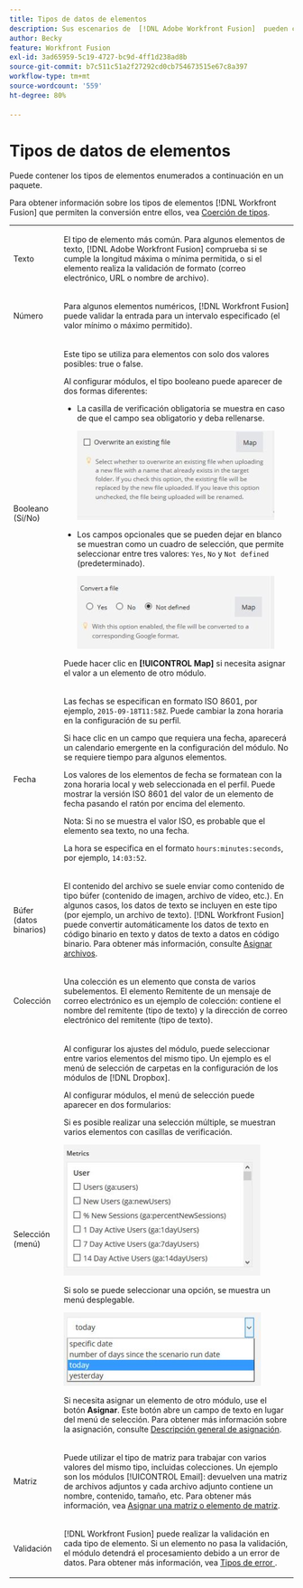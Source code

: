 ```yaml
---
title: Tipos de datos de elementos
description: Sus escenarios de  [!DNL Adobe Workfront Fusion]  pueden contener los tipos de elementos que se enumeran a continuación en un paquete.
author: Becky
feature: Workfront Fusion
exl-id: 3ad65959-5c19-4727-bc9d-4ff1d238ad8b
source-git-commit: b7c511c51a2f27292cd0cb754673515e67c8a397
workflow-type: tm+mt
source-wordcount: '559'
ht-degree: 80%

---
```


# Tipos de datos de elementos

Puede contener los tipos de elementos enumerados a continuación en un paquete.

Para obtener información sobre los tipos de elementos [!DNL Workfront Fusion] que permiten la conversión entre ellos, vea [Coerción de tipos](/help/workfront-fusion/references/mapping-panel/data-types/type-coercion.md).

<table style="table-layout:auto">
 <col> 
 <col> 
 <tbody> 
  <tr> 
   <td role="rowheader"> <p>Texto</p> </td> 
   <td> <p>El tipo de elemento más común. Para algunos elementos de texto, [!DNL Adobe Workfront Fusion] comprueba si se cumple la longitud máxima o mínima permitida, o si el elemento realiza la validación de formato (correo electrónico, URL o nombre de archivo).</p> </td> 
  </tr> 
  <tr> 
   <td role="rowheader"> <p>Número</p> </td> 
   <td> <p>Para algunos elementos numéricos, [!DNL Workfront Fusion] puede validar la entrada para un intervalo especificado (el valor mínimo o máximo permitido).</p> </td> 
  </tr> 
  <tr> 
   <td role="rowheader"> <p>Booleano (Sí/No)</p> </td> 
   <td> <p>Este tipo se utiliza para elementos con solo dos valores posibles: true o false. </p> <p>Al configurar módulos, el tipo booleano puede aparecer de dos formas diferentes:</p> 
    <ul> 
     <li> <p>La casilla de verificación obligatoria se muestra en caso de que el campo sea obligatorio y deba rellenarse.</p> <p> <img src="assets/boolean-checkbox-350x158.jpg" style="width: 350;height: 158;"> </p> </li> 
     <li> <p>Los campos opcionales que se pueden dejar en blanco se muestran como un cuadro de selección, que permite seleccionar entre tres valores: <code>Yes</code>, <code>No</code> y <code>Not defined</code> (predeterminado).</p> <p> <img src="assets/boolean-convert-file-350x129.jpg" style="width: 350;height: 129;"> </p> </li> 
    </ul> <p>Puede hacer clic en <strong>[!UICONTROL Map]</strong> si necesita asignar el valor a un elemento de otro módulo.</p> </td> 
  </tr> 
  <tr> 
   <td role="rowheader"> <p>Fecha</p> </td> 
   <td> <p>Las fechas se especifican en formato ISO 8601, por ejemplo, <code>2015-09-18T11:58Z</code>. Puede cambiar la zona horaria en la configuración de su perfil. </p> <p>Si hace clic en un campo que requiera una fecha, aparecerá un calendario emergente en la configuración del módulo. No se requiere tiempo para algunos elementos.</p> <p>Los valores de los elementos de fecha se formatean con la zona horaria local y web seleccionada en el perfil. Puede mostrar la versión ISO 8601 del valor de un elemento de fecha pasando el ratón por encima del elemento.</p> <p>Nota: Si no se muestra el valor ISO, es probable que el elemento sea texto, no una fecha.</p> <p>La hora se especifica en el formato <code>hours:minutes:seconds</code>, por ejemplo, <code>14:03:52</code>.</p> </td> 
  </tr> 
  <tr> 
   <td role="rowheader"> <p>Búfer (datos binarios)</p> </td> 
   <td> <p>El contenido del archivo se suele enviar como contenido de tipo búfer (contenido de imagen, archivo de vídeo, etc.). En algunos casos, los datos de texto se incluyen en este tipo (por ejemplo, un archivo de texto). [!DNL Workfront Fusion] puede convertir automáticamente los datos de texto en código binario en texto y datos de texto a datos en código binario. Para obtener más información, consulte <a href="/help/workfront-fusion/create-scenarios/map-data/map-files.md" class="MCXref xref">Asignar archivos</a>.</p> </td> 
  </tr> 
  <tr> 
   <td role="rowheader"> <p>Colección</p> </td> 
   <td> <p>Una colección es un elemento que consta de varios subelementos. El elemento Remitente de un mensaje de correo electrónico es un ejemplo de colección: contiene el nombre del remitente (tipo de texto) y la dirección de correo electrónico del remitente (tipo de texto).</p> </td> 
  </tr> 
  <tr> 
   <td role="rowheader"> <p>Selección (menú)</p> </td> 
   <td> <p>Al configurar los ajustes del módulo, puede seleccionar entre varios elementos del mismo tipo. Un ejemplo es el menú de selección de carpetas en la configuración de los módulos de [!DNL Dropbox]. </p> <p>Al configurar módulos, el menú de selección puede aparecer en dos formularios:</p> <p> <p>Si es posible realizar una selección múltiple, se muestran varios elementos con casillas de verificación.</p> <p> <img src="assets/image-kb-type-list-multi-350x232.jpg" style="width: 350;height: 232;"> </p> </p> <p>Si solo se puede seleccionar una opción, se muestra un menú desplegable.</p> <p> <img src="assets/select-menu-dropdown-350x130.jpg" style="width: 350;height: 130;"> </p> <p>Si necesita asignar un elemento de otro módulo, use el botón <strong>Asignar</strong>. Este botón abre un campo de texto en lugar del menú de selección. Para obtener más información sobre la asignación, consulte <a href="/help/workfront-fusion/get-started-with-fusion/understand-fusion/mapping-overview.md" class="MCXref xref">Descripción general de asignación</a>.</p> </td> 
  </tr> 
  <tr> 
   <td role="rowheader"> <p>Matriz</p> </td> 
   <td> <p>Puede utilizar el tipo de matriz para trabajar con varios valores del mismo tipo, incluidas colecciones. Un ejemplo son los módulos [!UICONTROL Email]: devuelven una matriz de archivos adjuntos y cada archivo adjunto contiene un nombre, contenido, tamaño, etc. Para obtener más información, vea <a href="/help/workfront-fusion/create-scenarios/map-data/map-an-array.md" class="MCXref xref">Asignar una matriz o elemento de matriz</a>.</p> </td> 
  </tr> 
  <tr> 
   <td role="rowheader"> <p>Validación</p> </td> 
   <td> <p>[!DNL Workfront Fusion] puede realizar la validación en cada tipo de elemento. Si un elemento no pasa la validación, el módulo detendrá el procesamiento debido a un error de datos. Para obtener más información, vea <a href="/help/workfront-fusion/references/errors/error-processing.md" class="MCXref xref">Tipos de error </a>. </p> </td> 
  </tr> 
 </tbody> 
</table>
